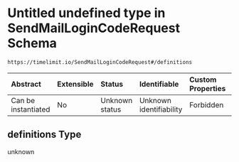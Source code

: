 # Untitled undefined type in SendMailLoginCodeRequest Schema

```txt
https://timelimit.io/SendMailLoginCodeRequest#/definitions
```



| Abstract            | Extensible | Status         | Identifiable            | Custom Properties | Additional Properties | Access Restrictions | Defined In                                                                                           |
| :------------------ | :--------- | :------------- | :---------------------- | :---------------- | :-------------------- | :------------------ | :--------------------------------------------------------------------------------------------------- |
| Can be instantiated | No         | Unknown status | Unknown identifiability | Forbidden         | Allowed               | none                | [SendMailLoginCodeRequest.schema.json*](SendMailLoginCodeRequest.schema.json "open original schema") |

## definitions Type

unknown
